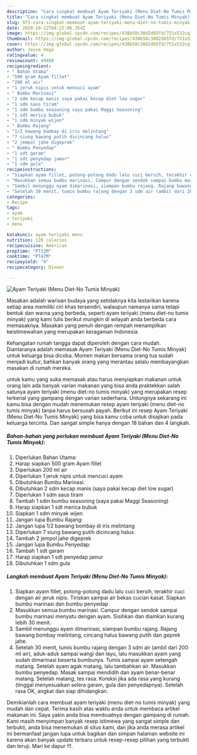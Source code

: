 ```yaml
---
description: "Cara singkat membuat Ayam Teriyaki (Menu Diet-No Tumis Minyak) Cepat"
title: "Cara singkat membuat Ayam Teriyaki (Menu Diet-No Tumis Minyak) Cepat"
slug: 973-cara-singkat-membuat-ayam-teriyaki-menu-diet-no-tumis-minyak-cepat
date: 2020-10-22T04:22:06.354Z
image: https://img-global.cpcdn.com/recipes/438b58c30d2d65fd/751x532cq70/ayam-teriyaki-menu-diet-no-tumis-minyak-foto-resep-utama.jpg
thumbnail: https://img-global.cpcdn.com/recipes/438b58c30d2d65fd/751x532cq70/ayam-teriyaki-menu-diet-no-tumis-minyak-foto-resep-utama.jpg
cover: https://img-global.cpcdn.com/recipes/438b58c30d2d65fd/751x532cq70/ayam-teriyaki-menu-diet-no-tumis-minyak-foto-resep-utama.jpg
author: Jesse Vega
ratingvalue: 4
reviewcount: 49408
recipeingredient:
- " Bahan Utama"
- "500 gram Ayam fillet"
- "200 ml air"
- "1 jeruk nipis untuk mencuci ayam"
- " Bumbu Marinasi"
- "2 sdm kecap manis saya pakai kecap diet low sugar"
- "1 sdm saus tiram"
- "1 sdm bumbu seasoning saya pakai Maggi Seasoning"
- "1 sdt merica bubuk"
- "1 sdm minyak wijen"
- " Bumbu Rajang"
- "1/2 bawang bombay di iris melintang"
- "7 siung bawang putih dicincang halus"
- "2 jempol jahe digeprek"
- " Bumbu Penyedap"
- "1 sdt garam"
- "1 sdt penyedap jamur"
- "1 sdm gula"
recipeinstructions:
- "Siapkan ayam fillet, potong-potong dadu lalu cuci bersih, terakhir cuci dengan air jeruk nipis. Tiriskan sampai air bekas cucian kasat. Siapkan bumbu marinasi dan bumbu penyedap"
- "Masukkan semua bumbu marinasi. Campur dengan sendok sampai bumbu marinasi menyatu dengan ayam. Sisihkan dan diamkan kurang lebih 30 menit."
- "Sambil menunggu ayam dimarinasi, siampan bumbu rajang. Rajang bawang bombay melintang, cincang halus bawang putih dan geprek jahe."
- "Setelah 30 menit, tumis bumbu rajang dengan 3 sdm air (ambil dari 200 ml air), aduk-aduk sampai wangi dan layu, lalu masukkan ayam yang sudah dimarinasi beserta bumbunya. Tumis sampai ayam setengah matang. Setelah ayam agak matang, lalu tambahkan air. Masukkan bumbu penyedap. Masak sampai mendidih dan ayam benar-benar matang. Setelah matang, tes rasa. Koreksi jika ada rasa yang kurang (tinggal menyesuaikan selera garam, gula dan penyedapnya). Setelah rasa OK, angkat dan siap dihidangkan."
categories:
- Recipe
tags:
- ayam
- teriyaki
- menu

katakunci: ayam teriyaki menu 
nutrition: 128 calories
recipecuisine: American
preptime: "PT12M"
cooktime: "PT47M"
recipeyield: "4"
recipecategory: Dinner

---
```



![Ayam Teriyaki (Menu Diet-No Tumis Minyak)](https://img-global.cpcdn.com/recipes/438b58c30d2d65fd/751x532cq70/ayam-teriyaki-menu-diet-no-tumis-minyak-foto-resep-utama.jpg)

Masakan adalah warisan budaya yang setidaknya kita lestarikan karena setiap area memiliki ciri khas tersendiri, walaupun namanya sama tetapi bentuk dan warna yang berbeda, seperti ayam teriyaki (menu diet-no tumis minyak) yang kami tulis berikut mungkin di wilayah anda berbeda cara memasaknya. Masakan yang penuh dengan rempah menampilkan keistimewahan yang merupakan keragaman Indonesia

Kehangatan rumah tangga dapat diperoleh dengan cara mudah. Diantaranya adalah memasak Ayam Teriyaki (Menu Diet-No Tumis Minyak) untuk keluarga bisa dicoba. Momen makan bersama orang tua sudah menjadi kultur, bahkan banyak orang yang merantau selalu membayangkan masakan di rumah mereka.



untuk kamu yang suka memasak atau harus menyiapkan makanan untuk orang lain ada banyak varian makanan yang bisa anda praktekkan salah satunya ayam teriyaki (menu diet-no tumis minyak) yang merupakan resep terkenal yang gampang dengan varian sederhana. Untungnya sekarang ini kamu bisa dengan mudah menemukan resep ayam teriyaki (menu diet-no tumis minyak) tanpa harus bersusah payah.
Berikut ini resep Ayam Teriyaki (Menu Diet-No Tumis Minyak) yang bisa kamu coba untuk disajikan pada keluarga tercinta. Dan sangat simple hanya dengan 18 bahan dan 4 langkah.


<!--inarticleads1-->

##### Bahan-bahan yang perlukan membuat Ayam Teriyaki (Menu Diet-No Tumis Minyak):

1. Diperlukan  Bahan Utama:
1. Harap siapkan 500 gram Ayam fillet
1. Diperlukan 200 ml air
1. Diperlukan 1 jeruk nipis untuk mencuci ayam
1. Dibutuhkan  Bumbu Marinasi:
1. Dibutuhkan 2 sdm kecap manis (saya pakai kecap diet low sugar)
1. Diperlukan 1 sdm saus tiram
1. Tambah 1 sdm bumbu seasoning (saya pakai Maggi Seasoning)
1. Harap siapkan 1 sdt merica bubuk
1. Siapkan 1 sdm minyak wijen
1. Jangan lupa  Bumbu Rajang:
1. Jangan lupa 1/2 bawang bombay di iris melintang
1. Diperlukan 7 siung bawang putih dicincang halus
1. Tambah 2 jempol jahe digeprek
1. Jangan lupa  Bumbu Penyedap:
1. Tambah 1 sdt garam
1. Harap siapkan 1 sdt penyedap jamur
1. Dibutuhkan 1 sdm gula




<!--inarticleads2-->

##### Langkah membuat  Ayam Teriyaki (Menu Diet-No Tumis Minyak):

1. Siapkan ayam fillet, potong-potong dadu lalu cuci bersih, terakhir cuci dengan air jeruk nipis. Tiriskan sampai air bekas cucian kasat. Siapkan bumbu marinasi dan bumbu penyedap
1. Masukkan semua bumbu marinasi. Campur dengan sendok sampai bumbu marinasi menyatu dengan ayam. Sisihkan dan diamkan kurang lebih 30 menit.
1. Sambil menunggu ayam dimarinasi, siampan bumbu rajang. Rajang bawang bombay melintang, cincang halus bawang putih dan geprek jahe.
1. Setelah 30 menit, tumis bumbu rajang dengan 3 sdm air (ambil dari 200 ml air), aduk-aduk sampai wangi dan layu, lalu masukkan ayam yang sudah dimarinasi beserta bumbunya. Tumis sampai ayam setengah matang. Setelah ayam agak matang, lalu tambahkan air. Masukkan bumbu penyedap. Masak sampai mendidih dan ayam benar-benar matang. Setelah matang, tes rasa. Koreksi jika ada rasa yang kurang (tinggal menyesuaikan selera garam, gula dan penyedapnya). Setelah rasa OK, angkat dan siap dihidangkan.




Demikianlah cara membuat ayam teriyaki (menu diet-no tumis minyak) yang mudah dan cepat. Terima kasih atas waktu anda untuk membaca artikel makanan ini. Saya yakin anda bisa membuatnya dengan gampang di rumah. Kami masih menyimpan banyak resep istimewa yang sangat simple dan terbukti, anda bisa menemukan di situs kami, dan jika anda merasa artikel ini bermanfaat jangan lupa untuk bagikan dan simpan halaman website ini karena akan banyak update terbaru untuk resep-resep pilihan yang terbukti dan teruji. Mari ke dapur !!!. 
